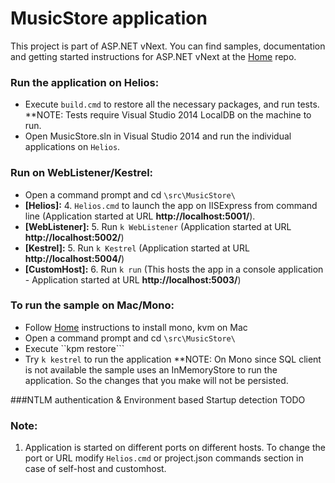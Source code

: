# MusicStore application

This project is part of ASP.NET vNext. You can find samples, documentation and getting started instructions for ASP.NET vNext at the [Home](https://github.com/aspnet/home) repo.

### Run the application on Helios:
* Execute ```build.cmd``` to restore all the necessary packages, and run tests.
**NOTE: Tests require Visual Studio 2014 LocalDB on the machine to run. 
* Open MusicStore.sln in Visual Studio 2014 and run the individual applications on ```Helios```.

### Run on WebListener/Kestrel:
* Open a command prompt and cd ```\src\MusicStore\```
* **[Helios]:**
	4. ```Helios.cmd``` to launch the app on IISExpress from command line (Application started at URL **http://localhost:5001/**).
* **[WebListener]:**
	5. Run ```k WebListener``` (Application started at URL **http://localhost:5002/**)
* **[Kestrel]:**
	5. Run ```k Kestrel``` (Application started at URL **http://localhost:5004/**)
* **[CustomHost]:**
	6. Run ```k run``` (This hosts the app in a console application - Application started at URL **http://localhost:5003/**)

### To run the sample on Mac/Mono:
* Follow [Home](https://github.com/aspnet/home) instructions to install mono, kvm on Mac
* Open a command prompt and cd ```\src\MusicStore\```
* Execute ``kpm restore```
* Try `k kestrel` to run the application
**NOTE: On Mono since SQL client is not available the sample uses an InMemoryStore to run the application. So the changes that you make will not be persisted.

###NTLM authentication & Environment based Startup detection
TODO

### Note:
1. Application is started on different ports on different hosts. To change the port or URL modify ```Helios.cmd``` or project.json commands section in case of self-host and customhost.
